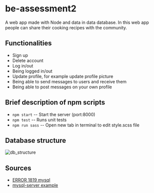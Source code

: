 # be-assessment2
A web app made with Node and data in data database.
In this web app people can share their cooking recipes with the community.

## Functionalities
* Sign up
* Delete account
* Log in/out
* Being logged in/out
* Update profile, for example update profile picture
* Being able to send messages to users and receive them
* Being able to post messages on your own profile

## Brief description of npm scripts
* `npm start` -- Start the server (port:8000)
* `npm test` -- Runs unit tests
* `npm run sass` -- Open new tab in terminal to edit style.scss file

## Database structure
![db_structure](https://github.com/jessiegouw/be-assessment-2/blob/master/db_structure.png)

## Sources
* [ERROR 1819 mysql](https://www.youtube.com/watch?v=XGHZRC94-_M&feature=youtu.be)
* [mysql-server example](https://github.com/cmda-be/course-17-18/tree/master/examples/mysql-server)
